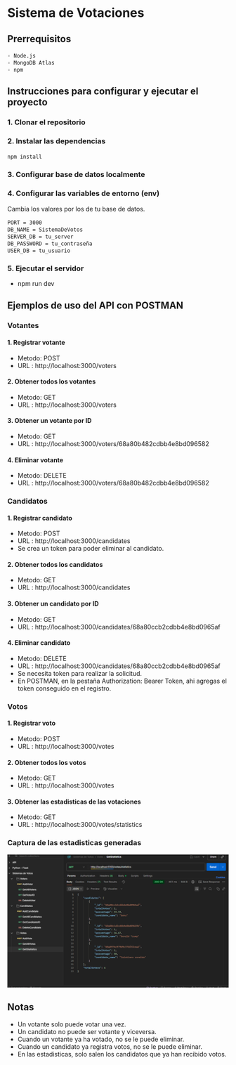 # Sistema de Votaciones

## Prerrequisitos
    - Node.js 
    - MongoDB Atlas
    - npm

## Instrucciones para configurar y ejecutar el proyecto

### 1. Clonar el repositorio

### 2. Instalar las dependencias
```bash
npm install
```

### 3. Configurar base de datos localmente

### 4. Configurar las variables de entorno (env)
Cambia los valores por los de tu base de datos.

```env
PORT = 3000
DB_NAME = SistemaDeVotos
SERVER_DB = tu_server
DB_PASSWORD = tu_contraseña
USER_DB = tu_usuario
```

### 5. Ejecutar el servidor

 - npm run dev

## Ejemplos de uso del API con POSTMAN

### Votantes

#### 1. Registrar votante
 - Metodo: POST
 - URL : http://localhost:3000/voters

#### 2. Obtener todos los votantes
 - Metodo: GET
 - URL : http://localhost:3000/voters

#### 3. Obtener un votante por ID
 - Metodo: GET
 - URL : http://localhost:3000/voters/68a80b482cdbb4e8bd096582

#### 4. Eliminar votante
 - Metodo: DELETE
 - URL : http://localhost:3000/voters/68a80b482cdbb4e8bd096582

### Candidatos
#### 1. Registrar candidato
 - Metodo: POST
 - URL : http://localhost:3000/candidates
 - Se crea un token para poder eliminar al candidato.

#### 2. Obtener todos los candidatos
 - Metodo: GET
 - URL : http://localhost:3000/candidates

#### 3. Obtener un candidato por ID
 - Metodo: GET
 - URL : http://localhost:3000/candidates/68a80ccb2cdbb4e8bd0965af

#### 4. Eliminar candidato
 - Metodo: DELETE
 - URL : http://localhost:3000/candidates/68a80ccb2cdbb4e8bd0965af
 - Se necesita token para realizar la solicitud.
 - En POSTMAN, en la pestaña Authorization: Bearer Token, ahi agregas el token conseguido en el registro. 

### Votos
#### 1. Registrar voto
 - Metodo: POST
 - URL : http://localhost:3000/votes

#### 2. Obtener todos los votos
 - Metodo: GET
 - URL : http://localhost:3000/votes

#### 3. Obtener las estadisticas de las votaciones
 - Metodo: GET
 - URL : http://localhost:3000/votes/statistics

### Captura de las estadisticas generadas

![statistics.png](statistics.png)

## Notas
 - Un votante solo puede votar una vez.
 - Un candidato no puede ser votante y viceversa.
 - Cuando un votante ya ha votado, no se le puede eliminar.
 - Cuando un candidato ya registra votos, no se le puede eliminar.
 - En las estadisticas, solo salen los candidatos que ya han recibido votos.